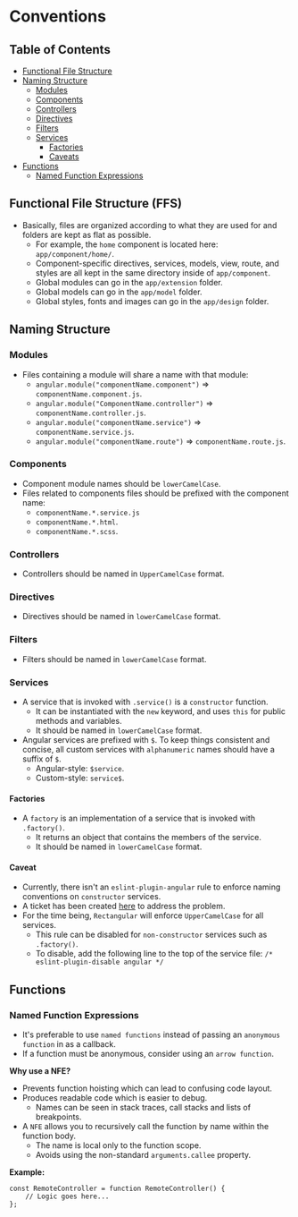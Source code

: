 # Conventions

## Table of Contents

* [Functional File Structure](#FunctionalFileStructure)
* [Naming Structure](#NamingStructure)
	* [Modules](#Modules)
	* [Components](#Components)
	* [Controllers](#Controllers)
	* [Directives](#Directives)
	* [Filters](#Filters)
	* [Services](#Services)
		* [Factories](#Factories)
		* [Caveats](#Caveats)
* [Functions](#Functions)
	* [Named Function Expressions](#NamedFunctionExpressions)

## <a name='FunctionalFileStructure'></a> Functional File Structure (FFS)
- Basically, files are organized according to what they are used for and folders are kept as flat as possible.
	- For example, the `home` component is located here: `app/component/home/`.
	- Component-specific directives, services, models, view, route, and styles are all kept in the same directory inside of `app/component`.
	- Global modules can go in the `app/extension` folder.
	- Global models can go in the `app/model` folder.
	- Global styles, fonts and images can go in the `app/design` folder.

## <a name='NamingStructure'></a>Naming Structure

### <a name='Modules'></a>Modules
- Files containing a module will share a name with that module:
	- `angular.module("componentName.component")` => `componentName.component.js`.
	- `angular.module("ComponentName.controller")` => `componentName.controller.js`.
	- `angular.module("componentName.service")` => `componentName.service.js`.
	- `angular.module("componentName.route")` => `componentName.route.js`.

### <a name='Components'></a>Components
- Component module names should be `lowerCamelCase`.
- Files related to components files should be prefixed with the component name:
	- `componentName.*.service.js`
	- `componentName.*.html`.
	- `componentName.*.scss`.

### <a name='Controllers'></a>Controllers
- Controllers should be named in `UpperCamelCase` format.

### <a name='Directives'></a>Directives
- Directives should be named in `lowerCamelCase` format.

### <a name='Filters'></a>Filters
- Filters should be named in `lowerCamelCase` format.

### <a name='Services'></a>Services
- A service that is invoked with `.service()` is a `constructor` function.
	- It can be instantiated with the `new` keyword, and uses `this` for public methods and variables.
	- It should be named in `lowerCamelCase` format.
- Angular services are prefixed with `$`. To keep things consistent and concise, all custom services with `alphanumeric` names should have a suffix of `$`.
	- Angular-style: `$service`.
	- Custom-style: `service$`.

#### <a name='Factories'></a>Factories
- A `factory` is an implementation of a service that is invoked with `.factory()`.
	- It returns an object that contains the members of the service.
	- It should be named in `lowerCamelCase` format.

#### <a name='Caveat'></a>Caveat
- Currently, there isn't an `eslint-plugin-angular` rule to enforce naming conventions on `constructor` services.
- A ticket has been created [here](https://github.com/Gillespie59/eslint-plugin-angular/issues/418) to address the problem.
- For the time being, `Rectangular` will enforce `UpperCamelCase` for all services.
	- This rule can be disabled for `non-constructor` services such as `.factory()`.
	- To disable, add the following line to the top of the service file: `/* eslint-plugin-disable angular */`

## <a name='Functions'></a>Functions

### <a name='NamedFunctionExpressions'></a>Named Function Expressions
- It's preferable to use `named functions` instead of passing an `anonymous function` in as a callback.
- If a function must be anonymous, consider using an `arrow function`.

**Why use a NFE?**
- Prevents function hoisting which can lead to confusing code layout.
- Produces readable code which is easier to debug.
	- Names can be seen in stack traces, call stacks and lists of breakpoints.
- A `NFE` allows you to recursively call the function by name within the function body.
	- The name is local only to the function scope.
	- Avoids using the non-standard `arguments.callee` property.

**Example:**

	const RemoteController = function RemoteController() {
		// Logic goes here...
	};
